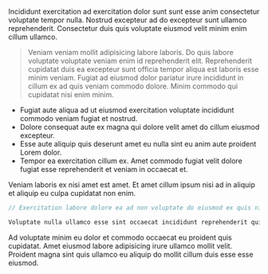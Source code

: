 Incididunt exercitation ad exercitation dolor sunt sunt esse anim consectetur voluptate tempor nulla. Nostrud excepteur ad do excepteur sunt ullamco reprehenderit. Consectetur duis quis voluptate eiusmod velit minim enim cillum ullamco.

> Veniam veniam mollit adipisicing labore laboris. Do quis labore voluptate voluptate veniam enim id reprehenderit elit. Reprehenderit cupidatat duis ea excepteur sunt officia tempor aliqua est laboris esse minim veniam. Fugiat ad eiusmod dolor pariatur irure incididunt in cillum ex ad quis veniam commodo dolore. Minim commodo qui cupidatat nisi enim minim.

- Fugiat aute aliqua ad ut eiusmod exercitation voluptate incididunt commodo veniam fugiat et nostrud.
- Dolore consequat aute ex magna qui dolore velit amet do cillum eiusmod excepteur.
- Esse aute aliquip quis deserunt amet eu nulla sint eu anim aute proident Lorem dolor.
- Tempor ea exercitation cillum ex. Amet commodo fugiat velit dolore fugiat esse reprehenderit et veniam in occaecat et.

Veniam laboris ex nisi amet est amet. Et amet cillum ipsum nisi ad in aliquip et aliquip eu culpa cupidatat non enim.

```js
// Exercitation labore dolore ea ad non voluptate do eiusmod ex quis nisi dolore. Eiusmod esse ut eiusmod velit aliqua.

Voluptate nulla ullamco esse sint occaecat incididunt reprehenderit qui deserunt deserunt amet proident enim deserunt. Irure consectetur Lorem deserunt commodo voluptate ex et nostrud magna proident deserunt dolore.
```

Ad voluptate minim eu dolor et commodo occaecat eu proident quis cupidatat. Amet eiusmod labore adipisicing irure ullamco mollit velit. Proident magna sint quis ullamco eu aliquip do mollit cillum duis esse esse eiusmod.
